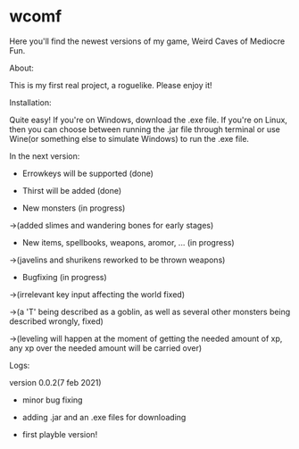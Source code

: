 # wcomf

Here you'll find the newest versions of my game, Weird Caves of Mediocre Fun.

About:

This is my first real project, a roguelike. Please enjoy it!

Installation:

Quite easy! If you're on Windows, download the .exe file. If you're on Linux, then you can choose between running the .jar file through terminal or use Wine(or something else to simulate Windows) to run the .exe file.

In the next version:

- Errowkeys will be supported  (done)

- Thirst will be added  (done)

- New monsters  (in progress)

 ->(added slimes and wandering bones for early stages)

- New items, spellbooks, weapons, aromor, ...  (in progress) 

 ->(javelins and shurikens reworked to be thrown weapons)

- Bugfixing  (in progress)

 ->(irrelevant key input affecting the world fixed)

 ->(a 'T' being described as a goblin, as well as several other monsters being described wrongly, fixed)

 ->(leveling will happen at the moment of getting the needed amount of xp, any xp over the needed amount will be carried over)

Logs:

version 0.0.2(7 feb 2021)

- minor bug fixing

- adding .jar and an .exe files for downloading

- first playble version!
